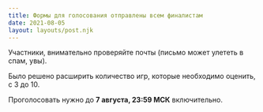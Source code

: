 ```yaml
---
title: Формы для голосования отправлены всем финалистам
date: 2021-08-05
layout: layouts/post.njk
---
```


Участники, внимательно проверяйте почты (письмо может улететь в спам, увы).

Было решено расширить количество игр, которые необходимо оценить, с 3 до 10.

Проголосовать нужно до **7 августа, 23:59 МСК** включительно.
